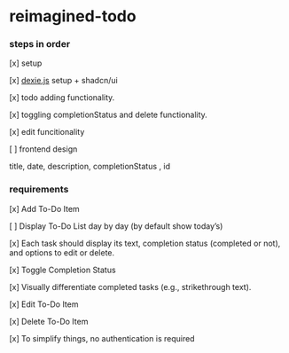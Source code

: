# reimagined-todo

### steps in order

[x] setup

[x] [dexie.js](https://dexie.org/) setup + shadcn/ui

[x] todo adding functionality.

[x] toggling completionStatus and delete functionality.

[x] edit funcitionality

[ ] frontend design

title, date, description, completionStatus , id

### requirements

[x] Add To-Do Item

[ ] Display To-Do List day by day (by default show today’s)

[x] Each task should display its text, completion status (completed or not), and options to edit or delete.

[x] Toggle Completion Status

[x] Visually differentiate completed tasks (e.g., strikethrough text).

[x] Edit To-Do Item

[x] Delete To-Do Item

[x] To simplify things, no authentication is required
